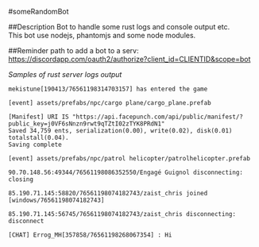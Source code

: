 #someRandomBot

##Description
Bot to handle some rust logs and console output etc.  
This bot use nodejs, phantomjs and some node modules.
  
##Reminder
path to add a bot to a serv: https://discordapp.com/oauth2/authorize?client_id=CLIENTID&scope=bot  
  
*Samples of rust server logs output*
```
mekistune[190413/76561198314703157] has entered the game

[event] assets/prefabs/npc/cargo plane/cargo_plane.prefab

[Manifest] URI IS "https://api.facepunch.com/api/public/manifest/?public_key=j0VF6sNnzn9rwt9qTZtI02zTYK8PRdN1"
Saved 34,759 ents, serialization(0.00), write(0.02), disk(0.01) totalstall(0.04).
Saving complete

[event] assets/prefabs/npc/patrol helicopter/patrolhelicopter.prefab

90.70.148.56:49344/76561198086352550/Engagé Guignol disconnecting: closing

85.190.71.145:58820/76561198074182743/zaist_chris joined [windows/76561198074182743]

85.190.71.145:56745/76561198074182743/zaist_chris disconnecting: disconnect

[CHAT] Errog_MH[357858/76561198268067354] : Hi
```